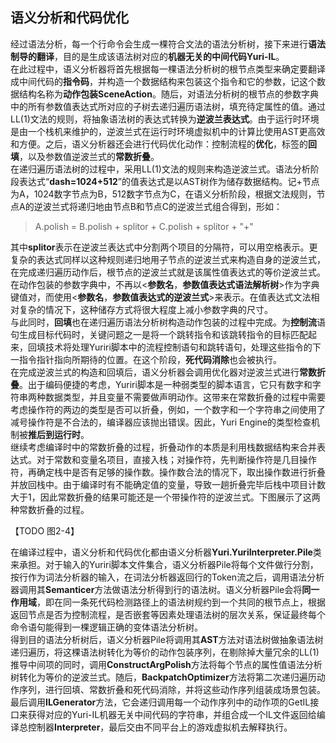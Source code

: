 ﻿## 语义分析和代码优化

经过语法分析，每一个行命令会生成一棵符合文法的语法分析树，接下来进行**语法制导的翻译**，目的是生成该语法树对应的**机器无关的中间代码Yuri-IL**。<br/>
在此过程中，语义分析器将首先根据每一棵语法分析树的根节点类型来确定要翻译成中间代码的**指令码**，并构造一个数据结构来包装这个指令和它的参数，记这个数据结构名称为**动作包装SceneAction**。随后，对语法分析树的根节点的参数字典中的所有参数值表达式所对应的子树去递归遍历语法树，填充待定属性的值。通过LL(1)文法的规则，将抽象语法树的表达式转换为**逆波兰表达式**。由于运行时环境是由一个栈机来维护的，逆波兰式在运行时环境虚拟机中的计算比使用AST更高效和方便。之后，语义分析器还会进行代码优化动作：控制流程的**优化**，标签的**回填**，以及参数值逆波兰式的**常数折叠**。<br/>
在递归遍历语法树的过程中，采用LL(1)文法的规则来构造逆波兰式。语法分析阶段表达式“**dash=1024+512**”的值表达式是以AST树作为储存数据结构。记+节点为A，1024数字节点为B，512数字节点为C，在语义分析阶段，根据文法规则，节点A的逆波兰式将递归地由节点B和节点C的逆波兰式组合得到，形如：

> A.polish = B.polish + splitor + C.polish + splitor + "+"

其中**splitor**表示在逆波兰表达式中分割两个项目的分隔符，可以用空格表示。更复杂的表达式同样以这种规则递归地用子节点的逆波兰式来构造自身的逆波兰式，在完成递归遍历动作后，根节点的逆波兰式就是该属性值表达式的等价逆波兰式。在动作包装的参数字典中，不再以<**参数名**，**参数值表达式语法解析树**>作为字典键值对，而使用<**参数名**，**参数值表达式的逆波兰式**>来表示。在值表达式文法相对复杂的情况下，这种储存方式将很大程度上减小参数字典的尺寸。<br/>
与此同时，**回填**也在递归遍历语法分析树构造动作包装的过程中完成。为**控制流**语句生成目标代码时，关键问题之一是将一个跳转指令和该跳转指令的目标匹配起来，回填技术将处理Yuriri脚本中的流程控制语句和跳转语句，处理这些指令的下一指令指针指向所期待的位置。在这个阶段，**死代码消除**也会被执行。<br/>
在完成逆波兰式的构造和回填后，语义分析器会调用优化器对逆波兰式进行**常数折叠**。出于编码便捷的考虑，Yuriri脚本是一种弱类型的脚本语言，它只有数字和字符串两种数据类型，并且变量不需要做声明动作。这带来在常数折叠的过程中需要考虑操作符的两边的类型是否可以折叠，例如，一个数字和一个字符串之间使用了减号操作符是不合法的，编译器应该抛出错误。因此，Yuri Engine的类型检查机制被**推后到运行时**。<br/>
继续考虑编译时中的常数折叠的过程，折叠动作的本质是利用栈数据结构来合并表达式。对于常数和变量名项目，直接入栈；对操作符，先判断操作符是几目操作符，再确定栈中是否有足够的操作数。操作数合法的情况下，取出操作数进行折叠并放回栈中。由于编译时有不能确定值的变量，导致一趟折叠完毕后栈中项目计数大于1，因此常数折叠的结果可能还是一个带操作符的逆波兰式。下图展示了这两种常数折叠的过程。

【TODO 图2-4】

在编译过程中，语义分析和代码优化都由语义分析器**Yuri.YuriInterpreter.Pile**类来承担。对于输入的Yuriri脚本文件集合，语义分析器Pile将每个文件做行分割，按行作为词法分析器的输入，在词法分析器返回行的Token流之后，调用语法分析器调用其**Semanticer**方法做语法分析得到行的语法树。语义分析器Pile会将**同一作用域**，即在同一条死代码检测路径上的语法树规约到一个共同的根节点上，根据返回节点是否为控制流程，是否嵌套等因素处理语法树的层次关系，保证最终每个命令语句能得到一棵逻辑正确的变体语法分析树。<br/>
得到目的语法分析树后，语义分析器Pile将调用其**AST**方法对语法树做抽象语法树递归遍历，将这棵语法树转化为等价的动作包装序列，在剔除掉大量冗余的LL(1)推导中间项的同时，调用**ConstructArgPolish**方法将每个节点的属性值语法分析树转化为等价的逆波兰式。随后，**BackpatchOptimizer**方法将第二次递归遍历动作序列，进行回填、常数折叠和死代码消除，并将这些动作序列组装成场景包装。最后调用**ILGenerator**方法，它会递归调用每一个动作序列中的动作项的GetIL接口来获得对应的Yuri-IL机器无关中间代码的字符串，并组合成一个IL文件返回给编译总控制器**Interpreter**，最后交由不同平台上的游戏虚拟机去解释执行。
